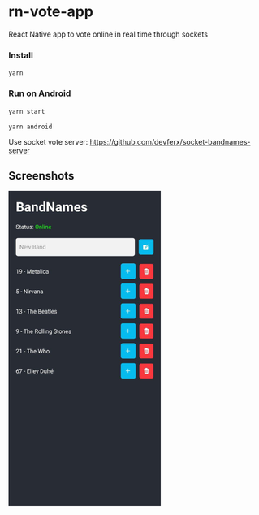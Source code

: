 # rn-vote-app
React Native app to vote online in real time through sockets

### Install
```
yarn
```

### Run on Android
```
yarn start
```

```
yarn android
```

Use socket vote server: https://github.com/devferx/socket-bandnames-server

## Screenshots
<img src="./screenshots/screenshot-1.jpeg" width="300px"/>
